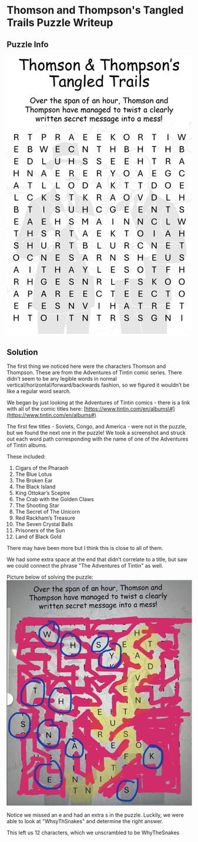 # Thomson and Thompson's Tangled Trails Puzzle Writeup

## Puzzle Info

![Message: "Over the span of an hour, Thomson and Thompson have managed to twist a clearly written secret message into a mess!". Followed by a word search style of scrambled letters](assets/ttt-1.png)

## Solution

The first thing we noticed here were the characters Thomson and Thompson. These are from the Adventures of Tintin comic series. There didn’t seem to be any legible words in normal vertical/horizontal/forward/backwards fashion, so we figured it wouldn’t be like a regular word search.

We began by just looking at the Adventures of Tintin comics \- there is a link with all of the comic titles here: [https://www.tintin.com/en/albums\#](https://www.tintin.com/en/albums#)

The first few titles \- Soviets, Congo, and America \- were not in the puzzle, but we found the next one in the puzzle\! We took a screenshot and struck out each word path corresponding with the name of one of the Adventures of Tintin albums.

These included:

1. Cigars of the Pharaoh
2. The Blue Lotus
3. The Broken Ear
4. The Black Island
5. King Ottokar’s Sceptre
6. The Crab with the Golden Claws
7. The Shooting Star
8. The Secret of The Unicorn
9. Red Rackham’s Treasure
10. The Seven Crystal Balls
11. Prisoners of the Sun
12. Land of Black Gold

There may have been more but I think this is close to all of them.

We had some extra space at the end that didn’t correlate to a title, but saw we could connect the phrase "The Adventures of Tintin" as well.

Picture below of solving the puzzle:
![](assets/ttt-2.png)

Notice we missed an e and had an extra s in the puzzle. Luckily, we were able to look at "WhsyThSnakes" and determine the right answer.

This left us 12 characters, which we unscrambled to be <result>WhyTheSnakes</result>
